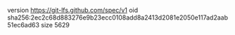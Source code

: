 version https://git-lfs.github.com/spec/v1
oid sha256:2ec2c68d883276e9b23ecc0108add8a2413d2081e2050e117ad2aab51ec6ad63
size 5629
